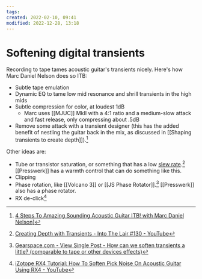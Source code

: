 ```yaml
---
tags: 
created: 2022-02-10, 09:41
modified: 2022-12-28, 13:18
---
```


# Softening digital transients
Recording to tape tames acoustic guitar's transients nicely. Here's how Marc Daniel Nelson does so ITB:
- Subtle tape emulation
- Dynamic EQ to tame low mid resonance and shrill transients in the high mids
- Subtle compression for color, at loudest 1dB
	- Marc uses [[MJUC]] MkII with a 4:1 ratio and a medium-slow attack and fast release, only compressing about .5dB
- Remove some attack with a transient designer (this has the added benefit of nestling the guitar back in the mix, as discussed in [[Shaping transients to create depth]]).[^1]

Other ideas are:
- Tube or transistor saturation, or something that has a low [slew rate](https://en.wikipedia.org/wiki/Slew_rate).[^2] [[Presswerk]] has a warmth control that can do something like this.
- Clipping
- Phase rotation, like [[Volcano 3]] or [[JS Phase Rotator]].[^3] [[Presswerk]] also has a phase rotator.
- RX de-click[^4]

[^1]: [4 Steps To Amazing Sounding Acoustic Guitar ITB! with Marc Daniel Nelson](https://www.youtube.com/watch?v=I-KvirJOKpg)]
[^2]: [Creating Depth with Transients - Into The Lair #130 - YouTube](https://www.youtube.com/watch?v=PCxQBwx8bd0)
[^3]: [Gearspace.com - View Single Post - How can we soften transients a little? (comparable to tape or other devices effects)](https://gearspace.com/board/showpost.php?p=7194095&postcount=31)
[^4]: [iZotope RX4 Tutorial: How To Soften Pick Noise On Acoustic Guitar Using RX4 - YouTube](https://www.youtube.com/watch?v=v_LIVmzRIbg)